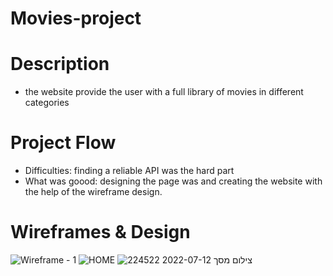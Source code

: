 # Movies-project
# Description
* the website provide the user with a full library of movies in different categories
# Project Flow
* Difficulties: finding a reliable API was the hard part 
* What was goood: designing the page was and creating the website with the help of the wireframe design.
# Wireframes & Design
![Wireframe - 1](/DavidTesema/Movies-project/blob/main/imges/HOME.jpg)
![HOME](https://user-images.githubusercontent.com/105584546/178679807-80976d15-4767-41c1-bf73-f1c6ec65ce6d.jpg)
![צילום מסך 2022-07-12 224522](https://user-images.githubusercontent.com/105584546/178679842-28b499f5-5627-49b1-bb1b-c8f01c06cff7.jpg)
